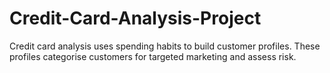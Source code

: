 # Credit-Card-Analysis-Project
Credit card analysis uses spending habits to build customer profiles. These profiles categorise customers  for targeted marketing and assess risk.
